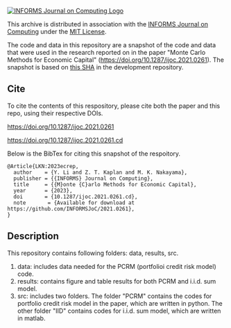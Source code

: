 [![INFORMS Journal on Computing Logo](https://INFORMSJoC.github.io/logos/INFORMS_Journal_on_Computing_Header.jpg)](https://pubsonline.informs.org/journal/ijoc)

This archive is distributed in association with the [INFORMS Journal on
Computing](https://pubsonline.informs.org/journal/ijoc) under the [MIT License](LICENSE).

The code and data in this repository are a snapshot of the code and data
that were used in the research reported on in the paper 
"Monte Carlo Methods for Economic Capital" (https://doi.org/10.1287/ijoc.2021.0261). 
The snapshot is based on 
[this SHA](https://github.com/tkralphs/JoCTemplate/commit/f7f30c63adbcb0811e5a133e1def696b74f3ba15) 
in the development repository. 

## Cite

To cite the contents of this respository, please cite both the paper and this repo, using their respective DOIs.


https://doi.org/10.1287/ijoc.2021.0261

https://doi.org/10.1287/ijoc.2021.0261.cd

Below is the BibTex for citing this snapshot of the respoitory.

```
@Article{LKN:2023ecrep,
  author    = {Y. Li and Z. T. Kaplan and M. K. Nakayama},
  publisher = {{INFORMS} Journal on Computing},
  title     = {{M}onte {C}arlo Methods for Economic Capital},
  year      = {2023},
  doi       = {10.1287/ijoc.2021.0261.cd},
  note       = {Available for download at https://github.com/INFORMSJoC/2021.0261},
}
```



## Description

This repository contains following folders: data, results, src.
1. data: includes data needed for the PCRM (portfolioi credit risk model) code.
2. results: contains figure and table results for both PCRM and i.i.d. sum model.
3. src: includes two folders. The folder "PCRM" contains the codes for portfolio credit risk model in the paper, which are written in python. The other folder "IID" contains codes for i.i.d. sum model, which are written in matlab.


